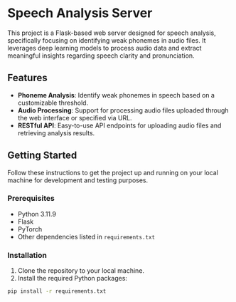 # Speech Analysis Server

This project is a Flask-based web server designed for speech analysis, specifically focusing on identifying weak phonemes in audio files. It leverages deep learning models to process audio data and extract meaningful insights regarding speech clarity and pronunciation.

## Features

- **Phoneme Analysis**: Identify weak phonemes in speech based on a customizable threshold.
- **Audio Processing**: Support for processing audio files uploaded through the web interface or specified via URL.
- **RESTful API**: Easy-to-use API endpoints for uploading audio files and retrieving analysis results.

## Getting Started

Follow these instructions to get the project up and running on your local machine for development and testing purposes.

### Prerequisites

- Python 3.11.9
- Flask
- PyTorch
- Other dependencies listed in `requirements.txt`

### Installation

1. Clone the repository to your local machine.
2. Install the required Python packages:

```bash
pip install -r requirements.txt
